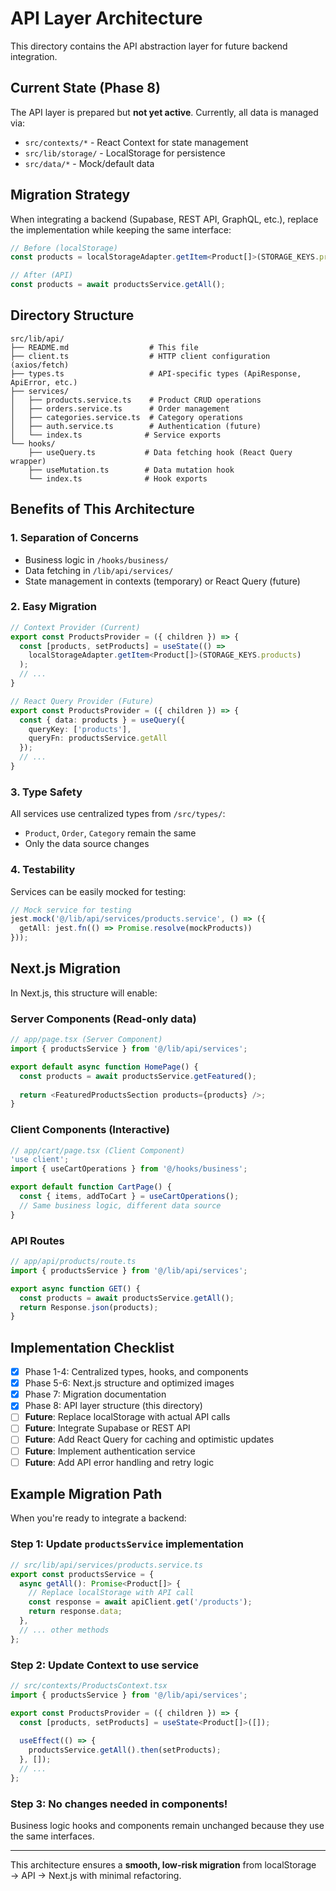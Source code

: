# API Layer Architecture

This directory contains the API abstraction layer for future backend integration.

## Current State (Phase 8)

The API layer is prepared but **not yet active**. Currently, all data is managed via:
- `src/contexts/*` - React Context for state management
- `src/lib/storage/` - LocalStorage for persistence
- `src/data/*` - Mock/default data

## Migration Strategy

When integrating a backend (Supabase, REST API, GraphQL, etc.), replace the implementation while keeping the same interface:

```typescript
// Before (localStorage)
const products = localStorageAdapter.getItem<Product[]>(STORAGE_KEYS.products);

// After (API)
const products = await productsService.getAll();
```

## Directory Structure

```
src/lib/api/
├── README.md                  # This file
├── client.ts                  # HTTP client configuration (axios/fetch)
├── types.ts                   # API-specific types (ApiResponse, ApiError, etc.)
├── services/
│   ├── products.service.ts    # Product CRUD operations
│   ├── orders.service.ts      # Order management
│   ├── categories.service.ts  # Category operations
│   ├── auth.service.ts        # Authentication (future)
│   └── index.ts              # Service exports
└── hooks/
    ├── useQuery.ts           # Data fetching hook (React Query wrapper)
    ├── useMutation.ts        # Data mutation hook
    └── index.ts              # Hook exports
```

## Benefits of This Architecture

### 1. **Separation of Concerns**
- Business logic in `/hooks/business/`
- Data fetching in `/lib/api/services/`
- State management in contexts (temporary) or React Query (future)

### 2. **Easy Migration**
```typescript
// Context Provider (Current)
export const ProductsProvider = ({ children }) => {
  const [products, setProducts] = useState(() => 
    localStorageAdapter.getItem<Product[]>(STORAGE_KEYS.products)
  );
  // ...
}

// React Query Provider (Future)
export const ProductsProvider = ({ children }) => {
  const { data: products } = useQuery({
    queryKey: ['products'],
    queryFn: productsService.getAll
  });
  // ...
}
```

### 3. **Type Safety**
All services use centralized types from `/src/types/`:
- `Product`, `Order`, `Category` remain the same
- Only the data source changes

### 4. **Testability**
Services can be easily mocked for testing:
```typescript
// Mock service for testing
jest.mock('@/lib/api/services/products.service', () => ({
  getAll: jest.fn(() => Promise.resolve(mockProducts))
}));
```

## Next.js Migration

In Next.js, this structure will enable:

### Server Components (Read-only data)
```typescript
// app/page.tsx (Server Component)
import { productsService } from '@/lib/api/services';

export default async function HomePage() {
  const products = await productsService.getFeatured();
  
  return <FeaturedProductsSection products={products} />;
}
```

### Client Components (Interactive)
```typescript
// app/cart/page.tsx (Client Component)
'use client';
import { useCartOperations } from '@/hooks/business';

export default function CartPage() {
  const { items, addToCart } = useCartOperations();
  // Same business logic, different data source
}
```

### API Routes
```typescript
// app/api/products/route.ts
import { productsService } from '@/lib/api/services';

export async function GET() {
  const products = await productsService.getAll();
  return Response.json(products);
}
```

## Implementation Checklist

- [x] Phase 1-4: Centralized types, hooks, and components
- [x] Phase 5-6: Next.js structure and optimized images
- [x] Phase 7: Migration documentation
- [x] Phase 8: API layer structure (this directory)
- [ ] **Future**: Replace localStorage with actual API calls
- [ ] **Future**: Integrate Supabase or REST API
- [ ] **Future**: Add React Query for caching and optimistic updates
- [ ] **Future**: Implement authentication service
- [ ] **Future**: Add API error handling and retry logic

## Example Migration Path

When you're ready to integrate a backend:

### Step 1: Update `productsService` implementation
```typescript
// src/lib/api/services/products.service.ts
export const productsService = {
  async getAll(): Promise<Product[]> {
    // Replace localStorage with API call
    const response = await apiClient.get('/products');
    return response.data;
  },
  // ... other methods
};
```

### Step 2: Update Context to use service
```typescript
// src/contexts/ProductsContext.tsx
import { productsService } from '@/lib/api/services';

export const ProductsProvider = ({ children }) => {
  const [products, setProducts] = useState<Product[]>([]);
  
  useEffect(() => {
    productsService.getAll().then(setProducts);
  }, []);
  // ...
};
```

### Step 3: No changes needed in components!
Business logic hooks and components remain unchanged because they use the same interfaces.

---

This architecture ensures a **smooth, low-risk migration** from localStorage → API → Next.js with minimal refactoring.
